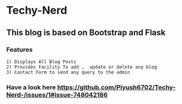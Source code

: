 # Techy-Nerd
## This blog is based on Bootstrap and Flask
### Features
    1) Displays All Blog Posts
    2) Provides Facility To add ,  update or delete any blog
    3) Contact Form to send any query to the admin


### Have a look here https://github.com/Piyush6702/Techy-Nerd-/issues/1#issue-748042186
